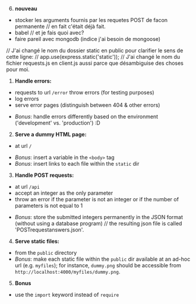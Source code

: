 6. **nouveau**
- stocker les arguments fournis par les requetes POST de facon permanente
// en fait c'était déjà fait.
- babel
// et je fais quoi avec?
- faire pareil avec mongodb (indice j'ai besoin de mongoose)


// J'ai changé le nom du dossier static en public pour clarifier le sens de cette ligne:
//        app.use(express.static('static'));
// J'ai changé le nom du fichier requests.js en client.js aussi parce que désambiguise des choses pour moi.


1. **Handle errors:**
  - requests to url `/error` throw errors (for testing purposes)
  - log errors
  - serve error pages (distinguish between 404 & other errors)
  * *Bonus*: handle errors differently based on the environment ('development' vs. 'production') :D

2. **Serve a dummy HTML page:**
  - at url `/`
  * *Bonus*: insert a variable in the `<body>` tag
  * *Bonus*: insert links to each file within the `static` dir


3. **Handle POST requests:**
  - at url `/api`
  - accept an integer as the only parameter
  - throw an error if the parameter is not an integer or if the number of parameters is not equal to 1
  * *Bonus*: store the submitted integers permanently in the JSON format (without using a database program)
  // the resulting json file is called 'POSTrequestanswers.json'.


4. **Serve static files:**
  - from the `public` directory
  - *Bonus*: make each static file within the `public` dir available at an ad-hoc url (e.g. `myfiles`); for instance, `dummy.png` should be accessible from `http://localhost:4000/myfiles/dummy.png`.


5. **Bonus**
  * use the `import` keyword instead of `require`
